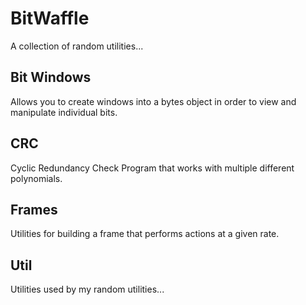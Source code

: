 # BitWaffle
A collection of random utilities...
## Bit Windows
Allows you to create windows into a bytes object in order to view and manipulate individual bits.
## CRC
Cyclic Redundancy Check Program that works with multiple different polynomials.
## Frames
Utilities for building a frame that performs actions at a given rate.
## Util
Utilities used by my random utilities...
